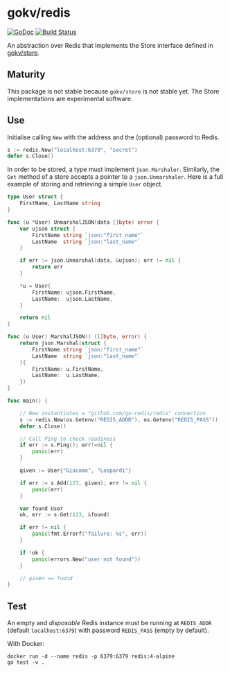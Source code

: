 # gokv/redis
[![GoDoc](https://godoc.org/github.com/gokv/redis?status.svg)](https://godoc.org/github.com/gokv/redis)
[![Build Status](https://travis-ci.org/gokv/redis.svg?branch=master)](https://travis-ci.org/gokv/redis)

An abstraction over Redis that implements the Store interface defined in [gokv/store](https://github.com/gokv/store).

## Maturity

This package is not stable because `gokv/store` is not stable yet. The Store implementations are experimental software.

## Use

Initialise calling `New` with the address and the (optional) password to Redis.

```Go
s := redis.New("localhost:6379", "secret")
defer s.Close()
```

In order to be stored, a type must implement `json.Marshaler`. Similarly, the `Get` method of a store accepts a pointer to a `json.Unmarshaler`. Here is a full example of storing and retrieving a simple `User` object.

```Go
type User struct {
	FirstName, LastName string
}

func (u *User) UnmarshalJSON(data []byte) error {
	var ujson struct {
		FirstName string `json:"first_name"`
		LastName  string `json:"last_name"`
	}

	if err := json.Unmarshal(data, &ujson); err != nil {
		return err
	}

	*u = User{
		FirstName: ujson.FirstName,
		LastName:  ujson.LastName,
	}

	return nil
}

func (u User) MarshalJSON() ([]byte, error) {
	return json.Marshal(struct {
		FirstName string `json:"first_name"`
		LastName  string `json:"last_name"`
	}{
		FirstName: u.FirstName,
		LastName:  u.LastName,
	})
}

func main() {

	// New instantiates a "github.com/go-redis/redis" connection
	s := redis.New(os.Getenv("REDIS_ADDR"), os.Getenv("REDIS_PASS"))
	defer s.Close()

	// Call Ping to check readiness
	if err := s.Ping(); err!=nil {
		panic(err)
	}

	given := User{"Giacomo", "Leopardi"}

	if err := s.Add(123, given); err != nil {
		panic(err)
	}

	var found User
	ok, err := s.Get(123, &found)

	if err != nil {
		panic(fmt.Errorf("failure: %s", err))
	}

	if !ok {
		panic(errors.New("user not found"))
	}

	// given == found
}
```


## Test
An empty and *disposable* Redis instance must be running at `REDIS_ADDR` (default `localhost:6379`) with password `REDIS_PASS` (empty by default).

With Docker:

```shell
docker run -d --name redis -p 6379:6379 redis:4-alpine
go test -v .
```
